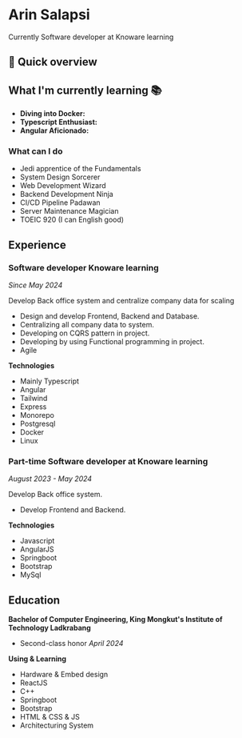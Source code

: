 # Arin Salapsi
Currently Software developer at Knoware learning

## 📘 Quick overview

## What I'm currently learning 📚

- **Diving into Docker:** 
- **Typescript Enthusiast:** 
- **Angular Aficionado:** 

### What can I do

- Jedi apprentice of the Fundamentals
- System Design Sorcerer
- Web Development Wizard
- Backend Development Ninja
- CI/CD Pipeline Padawan
- Server Maintenance Magician
- TOEIC 920 (I can English good)



## Experience
### Software developer Knoware learning
_Since May 2024_

Develop Back office system and centralize company data for scaling
- Design and develop Frontend, Backend and Database.
- Centralizing all company data to system.
- Developing on CQRS pattern in project.
- Developing by using Functional programming in project.
- Agile
  
**Technologies**
- Mainly Typescript 
- Angular
- Tailwind
- Express
- Monorepo
- Postgresql
- Docker
- Linux

### Part-time Software developer at Knoware learning
_August 2023 - May 2024_

Develop Back office system.
- Develop Frontend and Backend.
  
**Technologies**
- Javascript
- AngularJS
- Springboot
- Bootstrap
- MySql


## Education
**Bachelor of Computer Engineering,  King Mongkut's Institute of Technology Ladkrabang**
- Second-class honor
_April 2024_

**Using & Learning**
- Hardware & Embed design
- ReactJS
- C++ 
- Springboot
- Bootstrap
- HTML & CSS & JS
- Architecturing System





